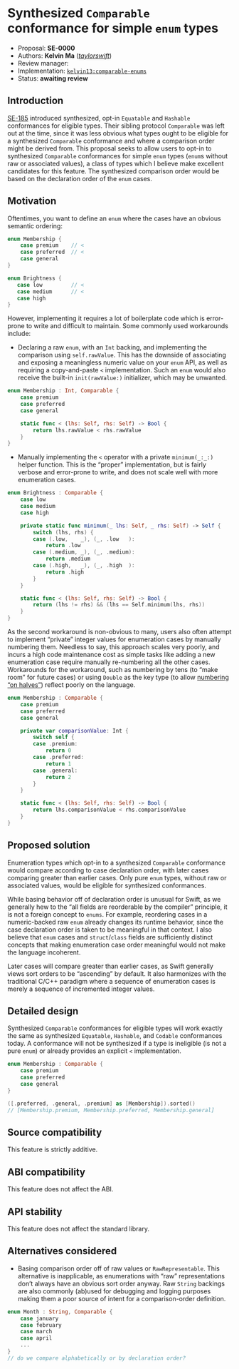 # Synthesized `Comparable` conformance for simple `enum` types

* Proposal: **SE-0000**
* Authors: **Kelvin Ma** (*[taylorswift](https://forums.swift.org/u/taylorswift/summary)*)
* Review manager:
* Implementation: [`kelvin13:comparable-enums`](https://github.com/kelvin13/swift/tree/comparable-enums)
* Status: **awaiting review**

## Introduction

[SE-185](https://forums.swift.org/u/taylorswift/summary) introduced synthesized, opt-in `Equatable` and `Hashable` conformances for eligible types. Their sibling protocol `Comparable` was left out at the time, since it was less obvious what types ought to be eligible for a synthesized `Comparable` conformance and where a comparison order might be derived from. This proposal seeks to allow users to opt-in to synthesized `Comparable` conformances for simple `enum` types (`enum`s without raw or associated values), a class of types which I believe make excellent candidates for this feature. The synthesized comparison order would be based on the declaration order of the `enum` cases.

## Motivation

Oftentimes, you want to define an `enum` where the cases have an obvious semantic ordering:

```swift
enum Membership {
    case premium    // <
    case preferred  // <
    case general
}
```
```swift
enum Brightness {
   case low         // <
   case medium      // <
   case high
}
```

However, implementing it requires a lot of boilerplate code which is error-prone to write and difficult to maintain. Some commonly used workarounds include:

* Declaring a raw `enum`, with an `Int` backing, and implementing the comparison using `self.rawValue`. This has the downside of associating and exposing a meaningless numeric value on your `enum` API, as well as requiring a copy-and-paste `<` implementation. Such an `enum` would also receive the built-in `init(rawValue:)` initializer, which may be unwanted.

```swift
enum Membership : Int, Comparable {
    case premium
    case preferred
    case general

    static func < (lhs: Self, rhs: Self) -> Bool {
        return lhs.rawValue < rhs.rawValue
    }
}
```

* Manually implementing the `<` operator with a private `minimum(_:_:)` helper function. This is the “proper” implementation, but is fairly verbose and error-prone to write, and does not scale well with more enumeration cases.

```swift
enum Brightness : Comparable {
    case low
    case medium
    case high

    private static func minimum(_ lhs: Self, _ rhs: Self) -> Self {
        switch (lhs, rhs) {
        case (.low,    _), (_, .low   ):
            return .low
        case (.medium, _), (_, .medium):
            return .medium
        case (.high,   _), (_, .high  ):
            return .high
        }
    }

    static func < (lhs: Self, rhs: Self) -> Bool {
        return (lhs != rhs) && (lhs == Self.minimum(lhs, rhs))
    }
}
```

As the second workaround is non-obvious to many, users also often attempt to implement “private” integer values for enumeration cases by manually numbering them. Needless to say, this approach scales very poorly, and incurs a high code maintenance cost as simple tasks like adding a new enumeration case require manually re-numbering all the other cases. Workarounds for the workaround, such as numbering by tens (to “make room” for future cases) or using `Double` as the key type (to allow [numbering “on halves”](https://youtu.be/KWcxgrg4eQI?t=113)) reflect poorly on the language.

```swift
enum Membership : Comparable {
    case premium
    case preferred
    case general

    private var comparisonValue: Int {
        switch self {
        case .premium:
            return 0
        case .preferred:
            return 1
        case .general:
            return 2
        }
    }

    static func < (lhs: Self, rhs: Self) -> Bool {
        return lhs.comparisonValue < rhs.comparisonValue
    }
}
```

## Proposed solution

Enumeration types which opt-in to a synthesized `Comparable` conformance would compare according to case declaration order, with later cases comparing greater than earlier cases. Only pure `enum` types, without raw or associated values, would be eligible for synthesized conformances.

While basing behavior off of declaration order is unusual for Swift, as we generally hew to the “all fields are reorderable by the compiler” principle, it is not a foreign concept to `enums`. For example, reordering cases in a numeric-backed raw `enum` already changes its runtime behavior, since the case declaration order is taken to be meaningful in that context. I also believe that `enum` cases and `struct`/`class` fields are sufficiently distinct concepts that making enumeration case order meaningful would not make the language incoherent.

Later cases will compare greater than earlier cases, as Swift generally views sort orders to be “ascending” by default. It also harmonizes with the traditional C/C++ paradigm where a sequence of enumeration cases is merely a sequence of incremented integer values.

## Detailed design

Synthesized `Comparable` conformances for eligible types will work exactly the same as synthesized `Equatable`, `Hashable`, and `Codable` conformances today. A conformance will not be synthesized if a type is ineligible (is not a pure `enum`) or already provides an explicit `<` implementation.

```swift
enum Membership : Comparable {
    case premium
    case preferred
    case general
}

([.preferred, .general, .premium] as [Membership]).sorted()
// [Membership.premium, Membership.preferred, Membership.general]
```

## Source compatibility

This feature is strictly additive.

## ABI compatibility

This feature does not affect the ABI.

## API stability

This feature does not affect the standard library.

## Alternatives considered

* Basing comparison order off of raw values or `RawRepresentable`. This alternative is inapplicable, as enumerations with “raw” representations don’t always have an obvious sort order anyway. Raw `String` backings are also commonly (ab)used for debugging and logging purposes making them a poor source of intent for a comparison-order definition.

```swift
enum Month : String, Comparable {
    case january
    case february
    case march
    case april
    ...
}
// do we compare alphabetically or by declaration order?
```
